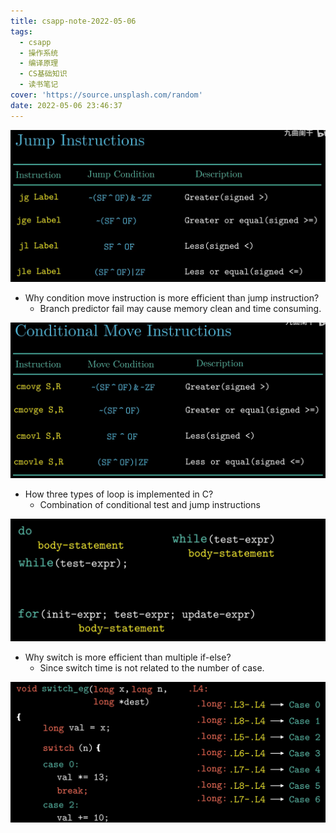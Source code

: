 ```yaml
---
title: csapp-note-2022-05-06
tags:
  - csapp
  - 操作系统
  - 编译原理
  - CS基础知识
  - 读书笔记
cover: 'https://source.unsplash.com/random'
date: 2022-05-06 23:46:37
---
```




![3-19-jump-instructions](assets/3-19-jump-instructions.png)


- Why condition move instruction is more efficient than jump instruction?
  - Branch predictor fail may cause memory clean and time consuming. 

![3-20-condition-move-instruction](assets/3-20-condition-move-instruction.png)

- How three types of loop is implemented in C?
  - Combination of conditional test and jump instructions

![3-21-loop-implementation](assets/3-21-loop-implementation.png)


- Why switch is more efficient than multiple if-else?
  - Since switch time is not related to the number of case.

![3-22-why-switch-more-efficient](assets/3-22-why-switch-more-efficient.png)


